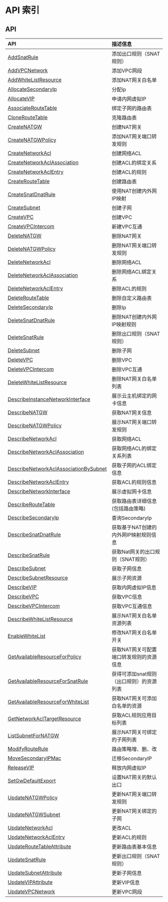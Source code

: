 # API 索引

## API

| API | 描述信息 |
|:---|:---|
|[AddSnatRule](api/vpc2.0-api/add_snat_rule)|添加出口规则（SNAT规则）|
|[AddVPCNetwork](api/vpc2.0-api/add_vpc_network)|添加VPC网段|
|[AddWhiteListResource](api/vpc2.0-api/add_white_list_resource)|添加NAT网关白名单|
|[AllocateSecondaryIp](api/vpc2.0-api/allocate_secondary_ip)|分配ip|
|[AllocateVIP](api/vpc2.0-api/allocate_vip)|申请内网虚拟IP|
|[AssociateRouteTable](api/vpc2.0-api/associate_route_table)|绑定子网的路由表|
|[CloneRouteTable](api/vpc2.0-api/clone_route_table)|克隆路由表|
|[CreateNATGW](api/vpc2.0-api/create_natgw)|创建NAT网关|
|[CreateNATGWPolicy](api/vpc2.0-api/create_natgw_policy)|添加NAT网关端口转发规则|
|[CreateNetworkAcl](api/vpc2.0-api/create_network_acl)|创建网络ACL|
|[CreateNetworkAclAssociation](api/vpc2.0-api/create_network_acl_association)|创建ACL的绑定关系|
|[CreateNetworkAclEntry](api/vpc2.0-api/create_network_acl_entry)|创建ACL的规则|
|[CreateRouteTable](api/vpc2.0-api/create_route_table)|创建路由表|
|[CreateSnatDnatRule](api/vpc2.0-api/create_snat_dnat_rule)|使用NAT创建内外网IP映射|
|[CreateSubnet](api/vpc2.0-api/create_subnet)|创建子网|
|[CreateVPC](api/vpc2.0-api/create_vpc)|创建VPC|
|[CreateVPCIntercom](api/vpc2.0-api/create_vpc_intercom)|新建VPC互通|
|[DeleteNATGW](api/vpc2.0-api/delete_natgw)|删除NAT网关|
|[DeleteNATGWPolicy](api/vpc2.0-api/delete_natgw_policy)|删除NAT网关端口转发规则|
|[DeleteNetworkAcl](api/vpc2.0-api/delete_network_acl)|删除网络ACL|
|[DeleteNetworkAclAssociation](api/vpc2.0-api/delete_network_acl_association)|删除网络ACL绑定关系|
|[DeleteNetworkAclEntry](api/vpc2.0-api/delete_network_acl_entry)|删除ACL的规则|
|[DeleteRouteTable](api/vpc2.0-api/delete_route_table)|删除自定义路由表|
|[DeleteSecondaryIp](api/vpc2.0-api/delete_secondary_ip)|删除Ip|
|[DeleteSnatDnatRule](api/vpc2.0-api/delete_snat_dnat_rule)|删除NAT创建内外网IP映射规则|
|[DeleteSnatRule](api/vpc2.0-api/delete_snat_rule)|删除出口规则（SNAT规则）|
|[DeleteSubnet](api/vpc2.0-api/delete_subnet)|删除子网|
|[DeleteVPC](api/vpc2.0-api/delete_vpc)|删除VPC|
|[DeleteVPCIntercom](api/vpc2.0-api/delete_vpc_intercom)|删除VPC互通|
|[DeleteWhiteListResource](api/vpc2.0-api/delete_white_list_resource)|删除NAT网关白名单列表|
|[DescribeInstanceNetworkInterface](api/vpc2.0-api/describe_instance_network_interface)|展示云主机绑定的网卡信息|
|[DescribeNATGW](api/vpc2.0-api/describe_natgw)|获取NAT网关信息|
|[DescribeNATGWPolicy](api/vpc2.0-api/describe_natgw_policy)|展示NAT网关端口转发规则|
|[DescribeNetworkAcl](api/vpc2.0-api/describe_network_acl)|获取网络ACL|
|[DescribeNetworkAclAssociation](api/vpc2.0-api/describe_network_acl_association)|获取网络ACL的绑定关系列表|
|[DescribeNetworkAclAssociationBySubnet](api/vpc2.0-api/describe_network_acl_association_by_subnet)|获取子网的ACL绑定信息|
|[DescribeNetworkAclEntry](api/vpc2.0-api/describe_network_acl_entry)|获取ACL的规则信息|
|[DescribeNetworkInterface](api/vpc2.0-api/describe_network_interface)|展示虚拟网卡信息|
|[DescribeRouteTable](api/vpc2.0-api/describe_route_table)|获取路由表详细信息(包括路由策略)|
|[DescribeSecondaryIp](api/vpc2.0-api/describe_secondary_ip)|查询SecondaryIp|
|[DescribeSnatDnatRule](api/vpc2.0-api/describe_snat_dnat_rule)|获取基于NAT创建的内外网IP映射规则信息|
|[DescribeSnatRule](api/vpc2.0-api/describe_snat_rule)|获取Nat网关的出口规则（SNAT规则）|
|[DescribeSubnet](api/vpc2.0-api/describe_subnet)|获取子网信息|
|[DescribeSubnetResource](api/vpc2.0-api/describe_subnet_resource)|展示子网资源|
|[DescribeVIP](api/vpc2.0-api/describe_vip)|获取内网虚拟IP信息|
|[DescribeVPC](api/vpc2.0-api/describe_vpc)|获取VPC信息|
|[DescribeVPCIntercom](api/vpc2.0-api/describe_vpc_intercom)|获取VPC互通信息|
|[DescribeWhiteListResource](api/vpc2.0-api/describe_white_list_resource)|展示NAT网关白名单资源列表|
|[EnableWhiteList](api/vpc2.0-api/enable_white_list)|修改NAT网关白名单开关|
|[GetAvailableResourceForPolicy](api/vpc2.0-api/get_available_resource_for_policy)|获取NAT网关可配置端口转发规则的资源信息|
|[GetAvailableResourceForSnatRule](api/vpc2.0-api/get_available_resource_for_snat_rule)|获得可添加snat规则（出口规则）的资源列表|
|[GetAvailableResourceForWhiteList](api/vpc2.0-api/get_available_resource_for_white_list)|获取NAT网关可添加白名单的资源|
|[GetNetworkAclTargetResource](api/vpc2.0-api/get_network_acl_target_resource)|获取ACL规则应用目标列表|
|[ListSubnetForNATGW](api/vpc2.0-api/list_subnet_for_natgw)|展示NAT网关可绑定的子网列表|
|[ModifyRouteRule](api/vpc2.0-api/modify_route_rule)|路由策略增、删、改|
|[MoveSecondaryIPMac](api/vpc2.0-api/move_secondary_ip_mac)|迁移SecondaryIP|
|[ReleaseVIP](api/vpc2.0-api/release_vip)|释放内网虚拟IP|
|[SetGwDefaultExport](api/vpc2.0-api/set_gw_default_export)|设置NAT网关的默认出口|
|[UpdateNATGWPolicy](api/vpc2.0-api/update_natgw_policy)|更新NAT网关端口转发规则|
|[UpdateNATGWSubnet](api/vpc2.0-api/update_natgw_subnet)|更新NAT网关绑定的子网|
|[UpdateNetworkAcl](api/vpc2.0-api/update_network_acl)|更改ACL|
|[UpdateNetworkAclEntry](api/vpc2.0-api/update_network_acl_entry)|更新ACL的规则|
|[UpdateRouteTableAttribute](api/vpc2.0-api/update_route_table_attribute)|更新路由表基本信息|
|[UpdateSnatRule](api/vpc2.0-api/update_snat_rule)|更新出口规则（SNAT规则）|
|[UpdateSubnetAttribute](api/vpc2.0-api/update_subnet_attribute)|更新子网信息|
|[UpdateVIPAttribute](api/vpc2.0-api/update_vip_attribute)|更新VIP信息|
|[UpdateVPCNetwork](api/vpc2.0-api/update_vpc_network)|更新VPC网段|
